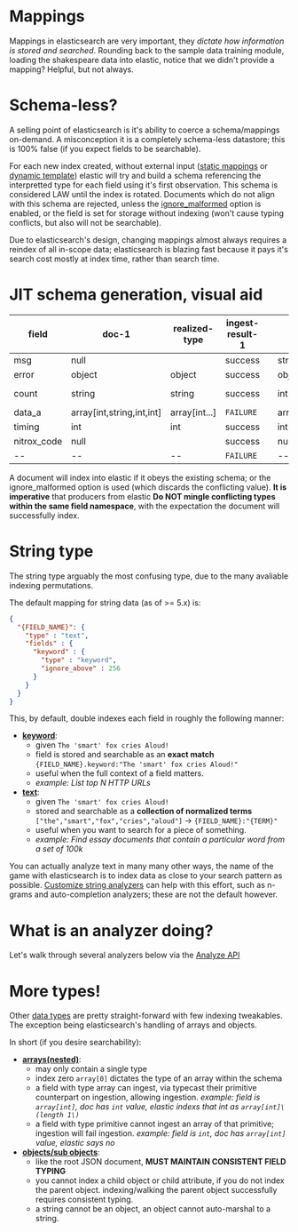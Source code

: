 # Mappings
Mappings in elasticsearch are very important, they *dictate how information is stored and searched*. Rounding back to the sample data training module, loading the shakespeare data into elastic, notice that we didn't provide a mapping? Helpful, but not always.

# Schema-less?
A selling point of elasticsearch is it's ability to coerce a schema/mappings on-demand. A misconception it is a completely schema-less datastore; this is 100% false (if you expect fields to be searchable).

For each new index created, without external input ([static mappings](https://www.elastic.co/guide/en/elasticsearch/reference/current/mapping.html) or [dynamic template](https://www.elastic.co/guide/en/elasticsearch/reference/current/dynamic-templates.html)) elastic will try and build a schema referencing the interpretted type for each field using it's first observation. This schema is considered LAW until the index is rotated. Documents which do not align with this schema are rejected, unless the [ignore_malformed](https://www.elastic.co/guide/en/elasticsearch/reference/7.4/ignore-malformed.html) option is enabled, or the field is set for storage without indexing (won't cause typing conflicts, but also will not be searchable).
>

Due to elasticsearch's design, changing mappings almost always requires a reindex of all in-scope data; elasticsearch is blazing fast because it pays it's search cost mostly at index time, rather than search time.

# JIT schema generation, visual aid
|field|doc-1|realized-type|ingest-result-1||d2|rt|ir2||d3|rt|ir3|
|---|---|---|---|---|---|---|---|---|---|---|---|
|msg|null||success||string|string|success||object|string|`FAILURE`|
|error|object|object|success||object|object|success||string|object|`FAILURE`|
|count|string|string|success||int |string|success `(typecast)`||string|string|success|
|data_a|array[int,string,int,int]|array[int...]|`FAILURE`||array[int,int,int] |array[int...]|success||null|array[int...]|success|
|timing|int|int|success||int|int|success||array[int,int,int]|int|`FAILURE`|
|nitrox_code|null||success||null||success||int|int|success|
|  -- |  -- |  -- | `FAILURE`  | | --  | --  | `success` | | --  | --  |  `FAILURE` |

A document will index into elastic if it obeys the existing schema; or the ignore_malformed option is used (which discards the conflicting value). **It is imperative** that producers from elastic **Do NOT mingle conflicting types within the same field namespace**, with the expectation the document will successfully index.

# String type
The string type arguably the most confusing type, due to the many avaliable indexing permutations.

The default mapping for string data (as of >= 5.x) is:
```json
{
  "{FIELD_NAME}": {
    "type" : "text",
    "fields" : {
      "keyword" : {
        "type" : "keyword",
        "ignore_above" : 256
      }
    }
  }
}
```
This, by default, double indexes each field in roughly the following manner:
* **[keyword](https://www.elastic.co/guide/en/elasticsearch/reference/current/keyword.html)**:
  - given `The 'smart' fox cries Aloud!`
  - field is stored and searchable as an **exact match** `{FIELD_NAME}.keyword:"The 'smart' fox cries Aloud!"`
  - useful when the full context of a field matters.
  - *example: List top N HTTP URLs*
* **[text](https://www.elastic.co/guide/en/elasticsearch/reference/current/text.html)**:
  - given `The 'smart' fox cries Aloud!`
  - stored and searchable as a **collection of normalized terms** `["the","smart","fox","cries","aloud"]` -> `{FIELD_NAME}:"{TERM}"`
  - useful when you want to search for a piece of something.
  - *example: Find essay documents that contain a particular word from a set of 100k*

You can actually analyze text in many many other ways, the name of the game with elasticsearch is to index data as close to your search pattern as possible. [Customize string analyzers](https://www.elastic.co/guide/en/elasticsearch/reference/current/analyzer.html) can help with this effort, such as n-grams and auto-completion analyzers; these are not the default however.

# What is an analyzer doing?
Let's walk through several analyzers below via the [Analyze API](https://www.elastic.co/guide/en/elasticsearch/reference/current/_testing_analyzers.html)


# More types!
Other [data types]( https://www.elastic.co/guide/en/elasticsearch/reference/current/mapping-types.html) are pretty straight-forward with few indexing tweakables. The exception being elasticsearch's handling of arrays and objects.

In short (if you desire searchability):
* **[arrays(nested)](https://www.elastic.co/guide/en/elasticsearch/reference/current/nested.html)**:
  * may only contain a single type
  * index zero `array[0]` dictates the type of an array within the schema
  * a field with type array can ingest, via typecast their primitive counterpart on ingestion, allowing ingestion.  *example: field is `array[int]`, doc has `int` value, elastic indexs that int as `array[int]\(length 1\)`*
  * a field with type primitive cannot ingest an array of that primitive; ingestion will fail ingestion.  *example: field is `int`, doc has `array[int]` value, elastic says no*
* **[objects/sub objects](https://www.elastic.co/guide/en/elasticsearch/reference/current/object.html)**:
  * like the root JSON document, **MUST MAINTAIN CONSISTENT FIELD TYPING**
  * you cannot index a child object or child attribute, if you do not index the parent object. indexing/walking the parent object successfully requires consistent typing.
  * a string cannot be an object, an object cannot auto-marshal to a string.

